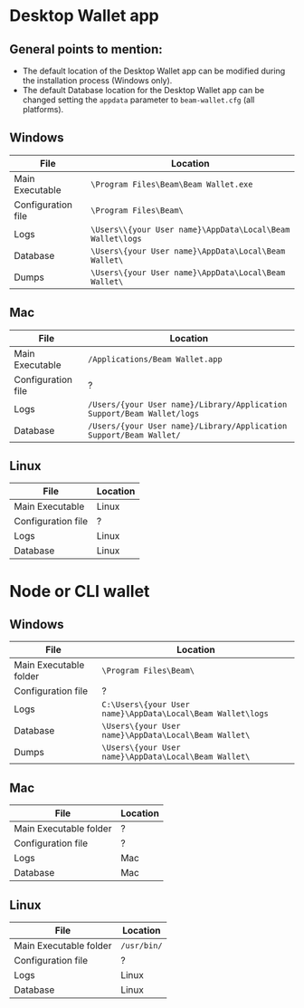 # Desktop Wallet app

## General points to mention:
* The default location of the Desktop Wallet app can be modified during the installation process (Windows only).
* The default Database location for the Desktop Wallet app can be changed setting the `appdata` parameter to `beam-wallet.cfg` (all platforms).

## Windows

| File | Location |
|-----|-----|
| Main Executable | `\Program Files\Beam\Beam Wallet.exe`| 
| Configuration file | `\Program Files\Beam\` |
| Logs | `\Users\\{your User name}\AppData\Local\Beam Wallet\logs` | 
| Database | `\Users\{your User name}\AppData\Local\Beam Wallet\` | 
| Dumps | `\Users\{your User name}\AppData\Local\Beam Wallet\` |

## Mac

| File | Location |
|-----|-----|
| Main Executable | `/Applications/Beam Wallet.app` |
| Configuration file | ? |
| Logs | `/Users/{your User name}/Library/Application Support/Beam Wallet/logs` |
| Database | `/Users/{your User name}/Library/Application Support/Beam Wallet/` |

## Linux

| File | Location |
|-----|-----|
| Main Executable | Linux | `/usr/bin/BeamWallet` |
| Configuration file | ? | ? |
| Logs | Linux | `/home/{your User name}/.local/share/Beam Wallet/logs` |
| Database | Linux | `/home/{your User name}/.local/share/Beam Wallet/` |

# Node or CLI wallet

## Windows
| File | Location |
|-----|-----|
| Main Executable folder | `\Program Files\Beam\` |
| Configuration file | ? |
| Logs | `C:\Users\{your User name}\AppData\Local\Beam Wallet\logs` | 
| Database | `\Users\{your User name}\AppData\Local\Beam Wallet\` | 
| Dumps | `\Users\{your User name}\AppData\Local\Beam Wallet\` |

## Mac
| File | Location |
|-----|-----|
| Main Executable folder | ? |
| Configuration file | ? |
| Logs | Mac | `/Users/{your User name}/Library/Application Support/Beam Wallet/logs` |
| Database | Mac | `/Users/{your User name}/Library/Application Support/Beam Wallet/` |

## Linux
| File | Location |
|-----|-----|
| Main Executable folder | `/usr/bin/` |
| Configuration file | ? |
| Logs | Linux | `/home/{your User name}/.local/share/Beam Wallet/logs` |
| Database | Linux | `/home/{your User name}/.local/share/Beam Wallet/` |

